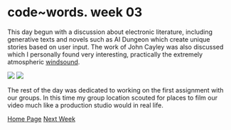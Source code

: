 # code~words. week 03

This day begun with a discussion about electronic literature, including generative texts and novels such as AI Dungeon which create unique stories based on user input. The work of John Cayley was also discussed which I personally found very interesting, practically the extremely atmospheric [windsound](http://programmatology.shadoof.net/?wsqt).

<image src ="Windsound.jpg">
<image src ="AIDungeon.jpg">

The rest of the day was dedicated to working on the first assignment with our groups. In this time my group location scouted for places to film our video much like a production studio would in real life. 

[Home Page](https://finnarundel.github.io/codewordsRMIT/)
[Next Week](https://finnarundel.github.io/codewordsRMIT/week_04/)
